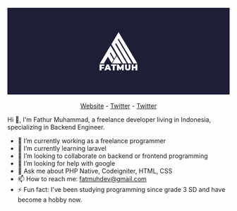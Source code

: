 ![logo](https://github.com/fatmuh/fatmuh/blob/main/logo-github.png)

<p align="center">
  <a href="https://fmdigitalcreative.com">Website</a> -
  <a href="https://instagram.com/fathurmhmmddd">Twitter</a> -
  <a href="https://twitter.com/intent/follow?screen_name=fatm_uh&tw_p=followbutton">Twitter</a>
</p>

Hi 👋, I'm Fathur Muhammad, a freelance developer living in Indonesia, specializing in Backend Engineer.

- 🔭 I’m currently working as a freelance programmer
- 🌱 I’m currently learning laravel
- 👯 I’m looking to collaborate on backend or frontend programming
- 🤔 I’m looking for help with google
- 💬 Ask me about PHP Native, Codeigniter, HTML, CSS
- 📫 How to reach me: fatmuhdev@gmail.com
- ⚡ Fun fact: I've been studying programming since grade 3 SD and have become a hobby now.
